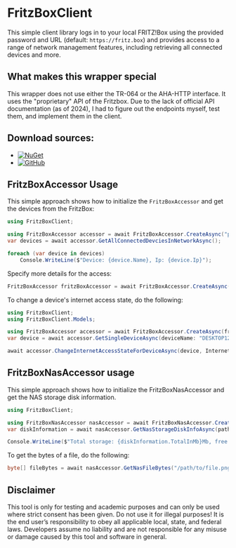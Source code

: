 # FritzBoxClient

This simple client library logs in to your local FRITZ!Box using the provided password and URL (default: `https://fritz.box`) and provides access to a range of network management features, including retrieving all connected devices and more.

## What makes this wrapper special

This wrapper does not use either the TR-064 or the AHA-HTTP interface. It uses the "proprietary" API of the Fritzbox. Due to the lack of official API documentation (as of 2024), I had to figure out the endpoints myself, test them, and implement them in the client.

## Download sources:
- [![NuGet](https://img.shields.io/badge/NuGet-Package-blue)](https://www.nuget.org/packages/SoldatXwing.FritzBoxClient)
- [![GitHub](https://img.shields.io/badge/GitHub-Releases-black)](https://github.com/SoldatXwing/FritzBoxClient/releases)

## FritzBoxAccessor Usage

This simple approach shows how to initialize the `FritzBoxAccessor` and get the devices from the FritzBox:

```csharp
using FritzBoxClient;

using FritzBoxAccessor accessor = await FritzBoxAccessor.CreateAsync("password");
var devices = await accessor.GetAllConnectedDevciesInNetworkAsync();

foreach (var device in devices)
    Console.WriteLine($"Device: {device.Name}, Ip: {device.Ip}");
```
Specify more details for the access:
```csharp
FritzBoxAccessor fritzBoxAccessor = await FritzBoxAccessor.CreateAsync(fritzBoxPassword: "password", fritzBoxUrl: "https://192.168.178.1", userName: "fritz3000");
```
To change a device's internet access state, do the following: 
```csharp
using FritzBoxClient;
using FritzBoxClient.Models;

using FritzBoxAccessor accessor = await FritzBoxAccessor.CreateAsync(fritzBoxPassword: "password");
var device = await accessor.GetSingleDeviceAsync(deviceName: "DESKTOP123");

await accessor.ChangeInternetAccessStateForDeviceAsync(device, InternetState.Blocked);
```
## FritzBoxNasAccessor usage
This simple approach shows how to initialize the FritzBoxNasAccessor and get the NAS storage disk information. 
```csharp
using FritzBoxClient;

using FritzBoxNasAccessor nasAccessor = await FritzBoxNasAccessor.CreateAsync(fritzBoxPassword: "password", fritzBoxUrl: "https://192.168.178.1");
var diskInformation = await nasAccessor.GetNasStorageDiskInfoAsync(path: "/Files/");

Console.WriteLine($"Total storage: {diskInformation.TotalInMb}Mb, free storage: {diskInformation.FreeInMb}Mb, used storage: {diskInformation.UsedInMb}Mb");
```
To get the bytes of a file, do the following:
```csharp
byte[] fileBytes = await nasAccessor.GetNasFileBytes("/path/to/file.png");
```
## Disclaimer
This tool is only for testing and academic purposes and can only be used where strict consent has been given. Do not use it for illegal purposes! It is the end user’s responsibility to obey all applicable local, state, and federal laws. Developers assume no liability and are not responsible for any misuse or damage caused by this tool and software in general.
